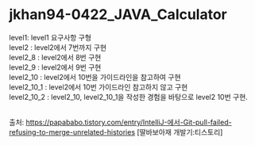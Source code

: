 # jkhan94-0422_JAVA_Calculator
level1: level1 요구사항 구형 <br>
level2 : level2에서 7번까지 구현<br>
level2_8 : level2에서 8번 구현<br>
level2_9 : level2에서 9번 구현<br>
level2_10 : level2에서 10번을 가이드라인을 참고하여 구현<br>
level2_10_1 : level2에서 10번 가이드라인 참고하지 않고 구현<br>
level2_10_2 : level2_10, level2_10_1을 작성한 경험을 바탕으로 level2 10번 구현.<br><br>


출처: https://papababo.tistory.com/entry/IntelliJ-에서-Git-pull-failed-refusing-to-merge-unrelated-histories [딸바보아재 개발기:티스토리]
